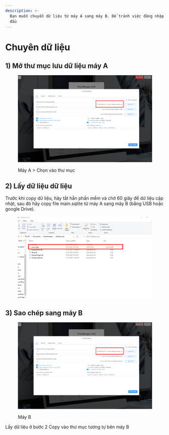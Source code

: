```yaml
---
description: >-
  Bạn muốn chuyển dữ liệu từ máy A sang máy B. Để tránh việc đăng nhập lại từ
  đầu
---
```


# Chuyên dữ liệu

## 1) Mở thư mục lưu dữ liệu máy A

<figure><img src="../../.gitbook/assets/image (2) (2).png" alt=""><figcaption><p>Máy A > Chọn vào thư mục </p></figcaption></figure>

## 2) Lấy dữ liệu dữ liệu

Trước khi copy dữ liệu, hãy tắt hẵn phần mềm và chờ 60 giây để dữ liệu cập nhật, sau đó hãy copy file main.sqlite từ máy A sang máy B (bằng USB hoặc google Drive).&#x20;

<figure><img src="../../.gitbook/assets/image (3) (3).png" alt=""><figcaption></figcaption></figure>

## 3) Sao chép sang máy B

<figure><img src="../../.gitbook/assets/image.png" alt=""><figcaption><p>Máy B</p></figcaption></figure>

Lấy dữ liệu ở bước 2 Copy vào thư mục tương tự bên máy B

